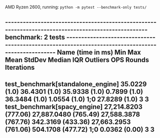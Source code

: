 AMD Ryzen 2600, running: `python -m pytest --benchmark-only tests/`

--------------------------------------------------------------------------------------------------- benchmark: 2 tests --------------------------------------------------------------------------------------------------
Name (time in ms)                             Min                    Max                   Mean              StdDev                 Median                 IQR            Outliers      OPS            Rounds  Iterations
-------------------------------------------------------------------------------------------------------------------------------------------------------------------------------------------------------------------------
test_benchmark[standalone_engine]         35.0229 (1.0)          36.4301 (1.0)          35.9338 (1.0)        0.7899 (1.0)          36.3484 (1.0)        1.0554 (1.0)           1;0  27.8289 (1.0)           3           3
test_benchmark[spacy_engine]          27,214.8203 (777.06)   27,887.0480 (765.49)   27,588.3878 (767.76)   342.3169 (433.36)   27,663.2953 (761.06)   504.1708 (477.72)        1;0   0.0362 (0.00)          3           3
-------------------------------------------------------------------------------------------------------------------------------------------------------------------------------------------------------------------------